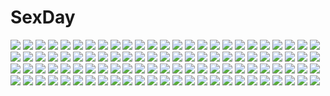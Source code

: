 # SexDay
![](https://konachan.com/image/f702ae184ac8b0572f63f635125776be/Konachan.com%20-%2068011%20anzu%20close%20hanamaru_youchien.jpg)
![](https://konachan.com/image/89e2ed350ba78daecd9d9c1299272bd2/Konachan.com%20-%2020698%20animal%20anita_king%20black%20frog%20read_or_die.jpg)
![](https://konachan.com/image/4af01ac762ed13e7be93eace7bca6fa0/Konachan.com%20-%20171030%20black_hair%20blush%20close%20cum%20fellatio%20flowers%20freija_x_samael%20original%20penis%20ribbons%20signed%20uncensored%20vector%20yf.jpg)
![](https://konachan.com/jpeg/2324168153be21d40aa9d275604f0825/Konachan.com%20-%20243562%20koizumi_hanayo%20love_live%21_school_idol_project%20tagme_%28artist%29%20toujou_nozomi.jpg)
![](https://konachan.com/image/78fc38547f28bb96a7b64c9f3ec66fbd/Konachan.com%20-%20280038%20aqua_eyes%20aqua_hair%20faicha%20hatsune_miku%20long_hair%20necklace%20signed%20twintails%20vocaloid.jpg)
![](https://konachan.com/jpeg/a8714fb9b45b6ac8660e0829a3f97520/Konachan.com%20-%20233213%20aqua_eyes%20blush%20breasts%20brown_hair%20gloves%20love_live%21_school_idol_project%20love_live%21_sunshine%21%21%20nanotsuki%20short_hair%20skirt%20watanabe_you.jpg)
![](https://konachan.com/jpeg/79922efc8746c1f7b0c7ded1027b892e/Konachan.com%20-%20154717%20blue_eyes%20brown_hair%20charmander%20gloves%20ichan%20original%20pikachu%20piplup%20pokemon%20shorts%20skirt%20vulpix%20white_hair.jpg)
![](https://konachan.com/image/3521a4603f5ea4029af054544d01dde3/Konachan.com%20-%20298289%20anthropomorphism%20azur_lane%20breasts%20cleavage%20close%20headband%20numaguro_%28tomokun0808%29%20red_eyes%20short_hair%20sirius_%28azur_lane%29%20white_hair.jpg)
![](https://konachan.com/jpeg/d19801a74abc4a5890e3cdea3f3851d3/Konachan.com%20-%20236480%20ass%20boots%20breasts%20chain%20clouds%20dress%20gloves%20gray_hair%20hasaya%20headdress%20long_hair%20navel%20panties%20sky%20sword%20thighhighs%20underwear%20weapon%20yellow_eyes.jpg)
![](https://konachan.com/jpeg/0e5702322bd32b5859f2c19444eff078/Konachan.com%20-%20303118%20aliasing%20blush%20bow%20bunny%20cameltoe%20dress%20gray_hair%20hat%20lolita_fashion%20original%20purple_eyes%20ribbons%20school_uniform%20swimsuit%20thighhighs%20twintails.jpg)
![](https://konachan.com/image/e5f26db98d282a8b66fa180489a2e38e/Konachan.com%20-%2044903%20amagi_yukiko%20hanamura_yosuke%20kujikawa_rise%20persona%20persona_4%20satonaka_chie%20seta_souji%20shirogane_naoto%20tatsumi_kanji%20teddie%20yellow.jpg)
![](https://konachan.com/image/c0e18dab650e7856ac041e920884f248/Konachan.com%20-%20105988%20aqua_hair%20pointed_ears%20red_silk_bird%20tagme.jpg)
![](https://konachan.com/image/ffecfaa8534231a1fb497f6e44673083/Konachan.com%20-%20187155%20aoyama_sumika%20ass%20book%20brown_eyes%20brown_hair%20coffee-kizoku%20original%20panties%20scan%20school_uniform%20short_hair%20underwear.jpg)
![](https://konachan.com/jpeg/9df908d41c8c1781a7341506e0e70382/Konachan.com%20-%20111605%20aqua_eyes%20aqua_hair%20boots%20dress%20flowers%20gloves%20guitar%20hat%20hatsune_miku%20headphones%20instrument%20microphone%20rose%20so-bin%20thighhighs%20vocaloid.jpg)
![](https://konachan.com/jpeg/89691de6f2191211fe19b0436199f3e0/Konachan.com%20-%2034624%20duplicate%20fang%20kusakabe_misao%20lucky_star.jpg)
![](https://konachan.com/image/9b7218f1d29b9d42203d6ccb55917624/Konachan.com%20-%20137374%20blonde_hair%20claudia_madobe%20glasses%20microsoft%20rain%20short_hair%20water%20wet.jpg)
![](https://konachan.com/jpeg/bc7b48ef23779801c1200e5e4534ace7/Konachan.com%20-%20125445%20bed%20blush%20favorite%20game_cg%20irotoridori_no_sekai%20long_hair%20minami_kana_%28irotoridori%29%20navel%20pajamas%20red_hair%20shida_kazuhiro%20sleeping%20underboob.jpg)
![](https://konachan.com/image/096e54940a8776d938536770553cea11/Konachan.com%20-%2093053%20tagme%20ukihashi.jpg)
![](https://konachan.com/image/74240fede15ba9bfdb97c3cec87ca92a/Konachan.com%20-%20283141%20fujiwara_no_mokou%20hakurei_reimu%20ryuuri_susuki%20touhou.jpg)
![](https://konachan.com/jpeg/ce46f82631129b49bd44cdb20a3f4f1e/Konachan.com%20-%20304459%20blonde_hair%20braids%20egk513%20elbow_gloves%20gloves%20gray%20panties%20saber%20saber_alter%20short_hair%20skirt%20skirt_lift%20thighhighs%20underwear%20yellow_eyes.jpg)
![](https://konachan.com/jpeg/207b89b78e8219bd184b30603891284b/Konachan.com%20-%20119021%20ai_suru_tsuma_misaki_no_furin_shouko%20atelier_sakura%20breast_grab%20breasts%20censored%20game_cg%20nipples%20penis%20pussy%20sex%20wet.jpg)
![](https://konachan.com/image/e54537ae92d4ffde2b1b40203e49b7de/Konachan.com%20-%20170393%20barefoot%20bed%20blue_hair%20blush%20bow%20flowers%20hakurei_reimu%20hat%20nude%20purple_hair%20red_eyes%20ribbons%20rose%20short_hair%20touhou%20vampire%20wings%20yomi_yasou.jpg)
![](https://konachan.com/image/040e3d068e2d21329494f7ff5c41d4cc/Konachan.com%20-%20184371%20boots%20elbow_gloves%20gloves%20gray_eyes%20long_hair%20male%20menka_wata%20navel%20original%20thighhighs%20white_hair.jpg)
![](https://konachan.com/image/66f063814fbfae63e0e1fd6456cf46e5/Konachan.com%20-%20160219%20aqua_eyes%20armor%20blonde_hair%20book%20boots%20forest%20gray_hair%20hat%20male%20original%20red_eyes%20scenic%20sword%20tree%20water%20weapon.jpg)
![](https://konachan.com/image/55620dbe099538ed9aaeb688ccab3559/Konachan.com%20-%2015779%20doll%20moonknives%20rozen_maiden%20shinku.jpg)
![](https://konachan.com/jpeg/9611e5d36b6318902ccd87f0fc382ee1/Konachan.com%20-%20296286%20black_hair%20blush%20breast_hold%20breasts%20cleavage%20kneehighs%20original%20red_eyes%20school_uniform%20tagme_%28artist%29.jpg)
![](https://konachan.com/image/7963e91d6c0590aa6185ac16b2df456c/Konachan.com%20-%2028665%202girls%20blue_eyes%20breasts%20censored%20chu_x_chu%20cum%20game_cg%20nipples%20nude%20pussy%20spread_legs%20unisonshift.jpg)
![](https://konachan.com/jpeg/5e1baae71b867629edffe7d33449c70a/Konachan.com%20-%20258312%202girls%20ass%20blue_eyes%20blush%20breasts%20brown_eyes%20brown_hair%20censored%20d.va%20dark_skin%20long_hair%20nipples%20nude%20overwatch%20pussy%20short_hair%20sombra%20yuri.jpg)
![](https://konachan.com/image/fb5faa8d5b917167cf78e3eb4bdf434d/Konachan.com%20-%2044489%20moonknives%20tsubasa_reservoir_chronicle.jpg)
![](https://konachan.com/jpeg/381733243bb31ada37f8092d5a1e58fa/Konachan.com%20-%20299891%20blue%20breasts%20gradient%20hat%20hololive%20kakeru_%28kakeru%29%20katana%20long_hair%20minato_aqua%20navel%20no_bra%20pink_eyes%20pink_hair%20shorts%20sword%20underboob%20weapon.jpg)
![](https://konachan.com/jpeg/84bc276fd028f22200a775e1013ac33f/Konachan.com%20-%2042584%20blue_hair%20green_eyes%20izumi_konata%20lucky_star%20school_uniform%20white.jpg)
![](https://konachan.com/image/d0d0200142aa6fd0df99e49117ef0bdd/Konachan.com%20-%20145482%20aoki_lapis%20oumi_sanaka%20vocaloid.jpg)
![](https://konachan.com/image/46dd0a4544941187a6b8a8f5445fac37/Konachan.com%20-%2020971%20ergo_proxy%20re-l_mayer.jpg)
![](https://konachan.com/image/48b9659701a792a6e31bc01d1ad95a89/Konachan.com%20-%2037208%20alicia_florence%20aria.jpg)
![](https://konachan.com/image/18d701136248cbd18f55329749142be6/Konachan.com%20-%20158365%20akaba_chizuru%20sakurano_kurimu%20scan%20seitokai_no_ichizon%20shiina_mafuyu%20shiina_minatsu.jpg)
![](https://konachan.com/jpeg/d0e129f6640ef3e2fff8a646b448e06d/Konachan.com%20-%2043003%20blue_eyes%20dress%20sakuya_tsuitachi%20white%20white_hair%20wings.jpg)
![](https://konachan.com/jpeg/25c6347d02b81fde7822ce849623fdc9/Konachan.com%20-%20116892%20atou_haruka%20brown_hair%20game_cg%20night%20orange_eyes%20skirt%20sky%20stars%20suika_niritsu.jpg)
![](https://konachan.com/image/d7bf3f7faf07bb6990df17a255ffc509/Konachan.com%20-%2080549%20akiyama_mio%20hirasawa_yui%20k-on%21%20kotobuki_tsumugi%20nakano_azusa%20tainaka_ritsu.jpg)
![](https://konachan.com/image/9ae4d3246b99ac032deafbbecc1376e4/Konachan.com%20-%2067149%20hatsune_miku%20twintails%20vocaloid%20white.jpg)
![](https://konachan.com/image/816db748334ffa42584626e1a85c6c08/Konachan.com%20-%20193490%20anthropomorphism%20breasts%20brown_hair%20christmas%20green_eyes%20hat%20kaga_%28kancolle%29%20long_hair%20male%20nipples%20nironiro%20santa_costume%20santa_hat%20uniform.jpg)
![](https://konachan.com/image/57bf71acf1c3f7f9e594ec107e24a054/Konachan.com%20-%20225265%20black_eyes%20black_hair%20green_eyes%20headdress%20index%20kamijou_touma%20long_hair%20male%20nun%20saiba_chikuwa%20short_hair%20to_aru_majutsu_no_index%20white_hair.jpg)
![](https://konachan.com/image/75dcda9cd77f0f4e59328aa6691f08ef/Konachan.com%20-%20103956%20blazblue%20blonde_hair%20cross%20long_hair%20rachel_alucard%20red_eyes%20thighhighs%20twintails%20underwear.jpg)
![](https://konachan.com/jpeg/e80970e1b07f838395ec0d8dadcbeffb/Konachan.com%20-%20183262%20animal%20baseson%20blush%20book%20brown_hair%20cat%20gintaroh%20sengoku_koihime%20takenaka_shino_shigeharu.jpg)
![](https://konachan.com/image/69366456f2e6c69ee2aa69e37bc01eb6/Konachan.com%20-%20272125%20blush%20book%20bra%20breasts%20cleavage%20kai_yuuki%20long_hair%20original%20pajamas%20panties%20purple_eyes%20purple_hair%20underwear%20watermark.jpg)
![](https://konachan.com/jpeg/6a5e7629a3cc15d8e80943140edb7ab6/Konachan.com%20-%20243181%20autumn%20blue_eyes%20building%20city%20fuuro_%28johnsonwade%29%20hat%20leaves%20long_hair%20original%20pink_hair%20ribbons%20scarf%20skirt.jpg)
![](https://konachan.com/jpeg/e31338e1990c8ca7068ae5b3e1f5957e/Konachan.com%20-%2076798%20angel_beats%21%20blush%20chibi%20food%20gray_hair%20iganseijin%20long_hair%20red_eyes%20sword%20tachibana_kanade%20weapon%20yellow_eyes.jpg)
![](https://konachan.com/jpeg/b127e598752ed2e2b994aabd5e1df14b/Konachan.com%20-%20290739%20ass%20close%20cropped%20original%20panties%20pantyhose%20puriketsu_corgy%20underwear.jpg)
![](https://konachan.com/image/9b647e9f5823590ef2b4dd8e312c3c9e/Konachan.com%20-%2069058%20animal_ears%20blonde_hair%20clouds%20glasses%20long_hair%20perrine-h_clostermann%20sky%20strike_witches%20tail%20yellow_eyes.jpg)
![](https://konachan.com/image/e080ab5776e1c8bdfffebdbcffd46817/Konachan.com%20-%20279932%20aqua_eyes%20barefoot%20blue_hair%20hatsune_miku%20long_hair%20qi_he_ye%20skirt%20tie%20twintails%20vocaloid%20water.jpg)
![](https://konachan.com/image/41a2948e44f4335474702490f008465c/Konachan.com%20-%20134838%20blue_hair%20hatsune_miku%20headphones%20long_hair%20vocaloid%20yahako.jpg)
![](https://konachan.com/jpeg/ea55aeb17074c65634f117aaa8663e2e/Konachan.com%20-%20233466%202girls%20anthropomorphism%20aqua_eyes%20aqua_hair%20black_hair%20blue_eyes%20bow%20braids%20choker%20drink%20ikura_nagisa%20long_hair%20scarf%20school_uniform%20shrine%20snow%20tie.jpg)
![](https://konachan.com/image/f39861c0ef294ba4eebca1713b89cede/Konachan.com%20-%20303358%202girls%20animal%20animal_ears%20arknights%20building%20car%20city%20food%20glasses%20gun%20hamachi_hazuki%20jpeg_artifacts%20long_hair%20night%20penguin%20pocky%20short_hair%20weapon.jpg)
![](https://konachan.com/image/3afe7817a5420bf8a6ac870e7ea06824/Konachan.com%20-%2077559%20beatrice%20blonde_hair%20blue_eyes%20boots%20breasts%20cleavage%20male%20petals%20red_hair%20thighhighs%20umineko_no_naku_koro_ni%20underwear%20ushiromiya_battler.jpg)
![](https://konachan.com/image/255441701de505429f6f5f25c67de2f8/Konachan.com%20-%20193980%20aircraft_carrier_hime%20anthropomorphism%20ass%20breasts%20cleavage%20kantai_collection%20long_hair%20nopan%20red_eyes%20swd3e2%20torn_clothes%20white_hair.jpg)
![](https://konachan.com/image/06d963ddac92e338e4a011debaa13175/Konachan.com%20-%2054817%20hatsune_miku%20vocaloid.jpg)
![](https://konachan.com/image/5291c79b48d17ae987dfd000087e1afe/Konachan.com%20-%2015506%20tagme.jpg)
![](https://konachan.com/jpeg/3b69e0b9c302a4d4935155f183198bfd/Konachan.com%20-%20217800%20anthropomorphism%20boots%20brown_hair%20kantai_collection%20kuma_%28kancolle%29%20long_hair%20navel%20pink_eyes%20school_uniform%20shorts%20watermark%20white.jpg)
![](https://konachan.com/jpeg/b42f42495be700030edf664e5138d99c/Konachan.com%20-%20179108%20blush%20breasts%20censored%20game_cg%20kusunoki_chitose%20long_hair%20love_of_renai_koutei_of_love%21%20nipples%20oozora_itsuki%20pink_eyes%20pink_hair%20sex.jpg)
![](https://konachan.com/image/fc790352408cbbc87ee9e3bc304f3187/Konachan.com%20-%20272529%20animal%20barefoot%20brown_hair%20butterfly%20cat%20catzz%20dark%20dress%20halloween%20hat%20mage%20original%20paper%20pumpkin%20short_hair%20tie%20witch%20witch_hat.jpg)
![](https://konachan.com/image/728d11fdaf87df246c9b3b814037e4df/Konachan.com%20-%2076259%20megurine_luka%20tyouya%20vocaloid.jpg)
![](https://konachan.com/image/d23bd0f2d7c96a6fe824a8b4fac79ae5/Konachan.com%20-%20306905%20blue_eyes%20blush%20book%20bra%20breasts%20brown_hair%20fang%20navel%20nipples%20open_shirt%20original%20panty_pull%20pussy_juice%20sex%20thighhighs%20underwear%20wink.jpg)
![](https://konachan.com/image/29e40548e403469f525ba858def8c505/Konachan.com%20-%2057616%20polychromatic%20shining_tears%20shining_wind.jpg)
![](https://konachan.com/jpeg/82a7c5be203ee80e0bc8597d4c03ac46/Konachan.com%20-%20184542%20benifuji_yuria%20blue_eyes%20book%20clochette%20drink%20game_cg%20oshiki_hitoshi%20pink_hair%20sakigake_generation%20twintails.jpg)
![](https://konachan.com/image/26b5bf7d8cd2159631895cde8a2276b9/Konachan.com%20-%20209646%20boots%20drink%20long_hair%20mahou_shoujo_madoka_magica%20necklace%20night%20pink_eyes%20pink_hair%20ponytail%20sakura_kyouko%20thighhighs%20zha_yu_bu_dong_hua.jpg)
![](https://konachan.com/image/b9ebcf0b0d936375d728c16d1f0b1d93/Konachan.com%20-%2045548%20parody%20shameimaru_aya%20touhou.jpg)
![](https://konachan.com/image/d14cd1cb13536ce9d3a59e7aeb83f75f/Konachan.com%20-%20121946%20animal%20anthropomorphism%20axis_powers_hetalia%20brown_hair%20dress%20fish%20ribbons%20seychelles_%28hetalia%29%20water%20white.jpg)
![](https://konachan.com/image/e3f2d629ffb1153bb8f2d6c5cb5e1c7b/Konachan.com%20-%2058241%20k-on%21%20kotobuki_tsumugi.jpg)
![](https://konachan.com/jpeg/e8dbe00da277020e469e78f3d857b1d4/Konachan.com%20-%20278318%20animal%20black_hair%20breast_hold%20breasts%20fate_grand_order%20fate_%28series%29%20fish%20long_hair%20murasaki_shikibu%20naruwe%20purple_eyes%20tears%20white.jpg)
![](https://konachan.com/image/e74ec3245e7dd7985409d5da075a35dc/Konachan.com%20-%2090660%20black%20dark%20red_eyes%20tagme.jpg)
![](https://konachan.com/image/917369ba7246468263b5839d18c8df0b/Konachan.com%20-%209794%20hasegawa_chisame%20mahou_sensei_negima%20vector.jpg)
![](https://konachan.com/image/6aa6af0b74365b72239bc303b41b76d9/Konachan.com%20-%20162867%20animal%20cat%20clouds%20original%20sky%20tyappygain%20water.jpg)
![](https://konachan.com/jpeg/e263a6edc64819281d16a14b16ef817f/Konachan.com%20-%2098400%202girls%20butterfly%20dress%20hatsune_miku%20headphones%20magnet_%28vocaloid%29%20megurine_luka%20shizuki_mio%20vocaloid.jpg)
![](https://konachan.com/image/2ee2cd96cdafd0f4f02fe16cd7ae6471/Konachan.com%20-%20250071%20animal%20apron%20black_hair%20building%20city%20clouds%20drink%20food%20k_ryo%20night%20original%20polychromatic%20ponytail%20scenic%20short_hair%20sky.jpg)
![](https://konachan.com/image/99ef44578049e9ab1ad6b68c1c40cd16/Konachan.com%20-%20162641%20alisa_reinford%20blonde_hair%20bow_%28weapon%29%20eiyuu_densetsu%20falcom%20logo%20long_hair%20red_eyes%20school_uniform%20sen_no_kiseki%20skirt%20thighhighs%20watermark%20weapon.jpg)
![](https://konachan.com/jpeg/a1d7a34b4101cec32f1b1a535cf9fc0d/Konachan.com%20-%20302742%202girls%20animal_ears%20ass%20catgirl%20foxgirl%20original%20panties%20sazaki_ichiri%20scan%20tail%20underwear.jpg)
![](https://konachan.com/image/50c2bd88ffadd5ab90219ea24eeb4848/Konachan.com%20-%20266894%20blindfold%20blonde_hair%20blue_eyes%20blush%20bow%20cameltoe%20choker%20long_hair%20original%20panties%20skirt%20skirt_lift%20thighhighs%20twintails%20underwear%20yu-ta.jpg)
![](https://konachan.com/image/cd9d00daecfd2300dda75edbb443108b/Konachan.com%20-%20220938%20black_hair%20blue_eyes%20blush%20breasts%20censored%20cum%20frill%20game_cg%20ikura_nagisa%20nipples%20nude%20oikawa_miu%20sex.jpg)
![](https://konachan.com/image/0e736335285be2927ac422ff70bf2617/Konachan.com%20-%2019844%20barnette_orangello%20kuroda_kazuya%20shimahokke%20vandread.jpg)
![](https://konachan.com/image/c2b4a3a958fa733dc91a9d2c4d448ef1/Konachan.com%20-%2032039%20artoria_pendragon_%28all%29%20fate_%28series%29%20fate_stay_night%20saber.jpg)
![](https://konachan.com/image/123adbd022d0c9d260ca6a0a8cee9dfb/Konachan.com%20-%2047444%20musubi%20sekirei%20white.jpg)
![](https://konachan.com/jpeg/d24801fa9fb5ad34d94bec374a918406/Konachan.com%20-%20224682%20ass_grab%20bra%20censored%20cunnilingus%20game_cg%20long_hair%20male%20open_shirt%20panty_pull%20pantyhose%20pink_hair%20ponytail%20pussy%20pussy_juice%20underwear%20yuzusoft.jpg)
![](https://konachan.com/image/477194ce25af7882aa8c816d7a8f790b/Konachan.com%20-%2012477%20jian%20maid%20tagme.jpg)
![](https://konachan.com/image/ea5d64ccefb72a3f0424d682307d2d0d/Konachan.com%20-%2090318%20gray%20just_be_friends_%28vocaloid%29%20megurine_luka%20vocaloid%20yunomi.jpg)
![](https://konachan.com/image/011221af894f91c3dd1e97591167d751/Konachan.com%20-%206360%20tagme.jpg)
![](https://konachan.com/image/4f62637774be8678b9351c34477ad6f7/Konachan.com%20-%2084991%20dress%20saber_01%20touhou%20umbrella%20yakumo_yukari.jpg)
![](https://konachan.com/image/16dc96127268e975dd9e64d0a322d466/Konachan.com%20-%20127684%20animal_ears%20bunny_ears%20bunnygirl%20inaba_tewi%20jpeg_artifacts%20monochrome%20nobita%20reisen_udongein_inaba%20touhou.jpg)
![](https://konachan.com/image/6a077ab24b0db9338c236faa883f8169/Konachan.com%20-%20165011%20animal_ears%20blue_eyes%20brown_hair%20japanese_clothes%20long_hair%20night%20original%20ryuuri_susuki%20tail%20wink.jpg)
![](https://konachan.com/image/d34ca81c90ff5fbe7c4a42f23cf67da9/Konachan.com%20-%2096836%20flowers%20japanese_clothes%20nekomura_iroha%20thighhighs%20vocaloid.jpg)
![](https://konachan.com/jpeg/faec1bab3cbcb9d285b461c7aab4640a/Konachan.com%20-%20155634%20blonde_hair%20blue_eyes%20jin_young-in%20scan%20tagme%20thighhighs.jpg)
![](https://konachan.com/jpeg/01b09b30bf15ca8b6e6ba39fb5f80a27/Konachan.com%20-%20257272%20kurissa_%28sennen_sensou_aigis%29%20sennen_sensou_aigis%20tagme_%28artist%29.jpg)
![](https://konachan.com/jpeg/8fc435cf2f26ffee8abff79ae0e85571/Konachan.com%20-%20298280%20apron%20aqua_eyes%20blonde_hair%20cropped%20flowers%20hat%20long_hair%20maid%20original%20pantyhose%20petals%20scan%20toosaka_asagi.jpg)
![](https://konachan.com/image/2309e4d2a880f0afe826ed514bf140a0/Konachan.com%20-%20269627%20animal%20blush%20boots%20breasts%20cape%20cleavage%20dolphin%20dress%20food%20green_eyes%20green_hair%20phone%20ponytail%20short_hair%20teddy_bear%20thighhighs%20wings%20wink%20wristwear.jpg)
![](https://konachan.com/image/404de773b7288cf9c69f6ac8d9b325b4/Konachan.com%20-%20107770%202girls%20animal_ears%20blue_hair%20hamasan%20hat%20inubashiri_momiji%20kawashiro_nitori%20red_eyes%20sword%20tail%20touhou%20twintails%20water%20weapon%20wolfgirl.jpg)
![](https://konachan.com/jpeg/3a9da486b6cc797648cc34dee7bb8261/Konachan.com%20-%20192712%202girls%20blonde_hair%20blush%20bra%20game_cg%20kagurazaka_namine%20koutaro%20panties%20pink_hair%20skirt%20takara_ichiko%20tropical_vacation%20twinkle%20underwear%20undressing.jpg)
![](https://konachan.com/jpeg/6177928dbdcbfb21c656a2f851a91ecf/Konachan.com%20-%2058511%20car%20cigarette%20drink%20grass%20male%20range_murata%20scenic%20school_uniform%20smoking%20tattoo.jpg)
![](https://konachan.com/jpeg/3023cd1e5f5bc049bd716486cdc008ba/Konachan.com%20-%20166936%20black_hair%20blush%20boots%20hat%20panties%20red_eyes%20shameimaru_aya%20short_hair%20skirt%20tatsuya_%28guild%29%20touhou%20underwear.jpg)
![](https://konachan.com/jpeg/9f686842f0cf274d3c95e22ecd17ba5c/Konachan.com%20-%20207577%20gloves%20honda_mio%20idolmaster%20idolmaster_cinderella_girls%20serino_itsuki%20shibuya_rin%20shimamura_uzuki%20tears%20thighhighs.jpg)
![](https://konachan.com/image/cee7cfa41fc785b57ecbcb969004d72d/Konachan.com%20-%20174643%20blue_hair%20bow%20dress%20glasses%20gloves%20hat%20homulilly%20kyuubee%20long_hair%20pink_eyes%20pink_hair%20red_eyes%20red_hair%20ribbons%20skirt%20thighhighs%20tomoe_mami%20twintails.jpg)
![](https://konachan.com/image/0acabb9046e38b4fa8b78c8a9f65ba5a/Konachan.com%20-%208677%20spring%20suzuhira_hiro%20tagme.jpg)
![](https://konachan.com/image/c151a3e6279d15866cb9fe2655cf7cc8/Konachan.com%20-%20171835%20candy%20fang%20halloween%20jpeg_artifacts%20lollipop%20orange_hair%20panties%20sasai_saji%20see_through%20sumikko_soft%20touma_himeka%20twintails%20underwear.jpg)
